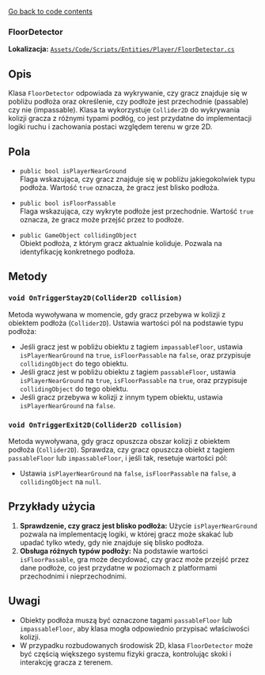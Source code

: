﻿[Go back to code contents](../../../codeContents.md)

### FloorDetector

**Lokalizacja:** [`Assets/Code/Scripts/Entities/Player/FloorDetector.cs`](../../../../Assets/Code/Scripts/Entities/Player/FloorDetector.cs)

## Opis
Klasa `FloorDetector` odpowiada za wykrywanie, czy gracz znajduje się w pobliżu podłoża oraz określenie, czy podłoże jest przechodnie (passable) czy nie (impassable). Klasa ta wykorzystuje `Collider2D` do wykrywania kolizji gracza z różnymi typami podłóg, co jest przydatne do implementacji logiki ruchu i zachowania postaci względem terenu w grze 2D.

## Pola

- `public bool isPlayerNearGround`  
  Flaga wskazująca, czy gracz znajduje się w pobliżu jakiegokolwiek typu podłoża. Wartość `true` oznacza, że gracz jest blisko podłoża.

- `public bool isFloorPassable`  
  Flaga wskazująca, czy wykryte podłoże jest przechodnie. Wartość `true` oznacza, że gracz może przejść przez to podłoże.

- `public GameObject collidingObject`  
  Obiekt podłoża, z którym gracz aktualnie koliduje. Pozwala na identyfikację konkretnego podłoża.

## Metody

### `void OnTriggerStay2D(Collider2D collision)`
Metoda wywoływana w momencie, gdy gracz przebywa w kolizji z obiektem podłoża (`Collider2D`). Ustawia wartości pól na podstawie typu podłoża:
- Jeśli gracz jest w pobliżu obiektu z tagiem `impassableFloor`, ustawia `isPlayerNearGround` na `true`, `isFloorPassable` na `false`, oraz przypisuje `collidingObject` do tego obiektu.
- Jeśli gracz jest w pobliżu obiektu z tagiem `passableFloor`, ustawia `isPlayerNearGround` na `true`, `isFloorPassable` na `true`, oraz przypisuje `collidingObject` do tego obiektu.
- Jeśli gracz przebywa w kolizji z innym typem obiektu, ustawia `isPlayerNearGround` na `false`.

### `void OnTriggerExit2D(Collider2D collision)`
Metoda wywoływana, gdy gracz opuszcza obszar kolizji z obiektem podłoża (`Collider2D`). Sprawdza, czy gracz opuszcza obiekt z tagiem `passableFloor` lub `impassableFloor`, i jeśli tak, resetuje wartości pól:
- Ustawia `isPlayerNearGround` na `false`, `isFloorPassable` na `false`, a `collidingObject` na `null`.

## Przykłady użycia
1. **Sprawdzenie, czy gracz jest blisko podłoża:** Użycie `isPlayerNearGround` pozwala na implementację logiki, w której gracz może skakać lub upadać tylko wtedy, gdy nie znajduje się blisko podłoża.
2. **Obsługa różnych typów podłoży:** Na podstawie wartości `isFloorPassable`, gra może decydować, czy gracz może przejść przez dane podłoże, co jest przydatne w poziomach z platformami przechodnimi i nieprzechodnimi.

## Uwagi
- Obiekty podłoża muszą być oznaczone tagami `passableFloor` lub `impassableFloor`, aby klasa mogła odpowiednio przypisać właściwości kolizji.
- W przypadku rozbudowanych środowisk 2D, klasa `FloorDetector` może być częścią większego systemu fizyki gracza, kontrolując skoki i interakcję gracza z terenem.
